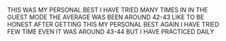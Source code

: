 THIS WAS MY  PERSONAL BEST 
I HAVE TRIED MANY TIMES IN IN THE GUEST MODE 
THE AVERAGE WAS BEEN AROUND 42-43
LIKE TO BE HONEST AFTER GETTING THIS MY PERSONAL BEST 
AGAIN I HAVE TRIED FEW TIME EVEN IT WAS AROUND 43-44
BUT I HAVE PRACTICED DAILY 
